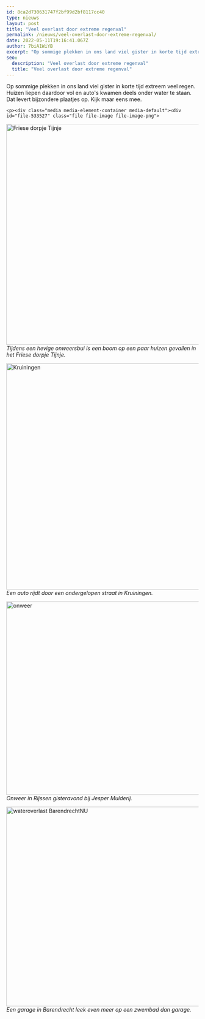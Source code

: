```yaml
---
id: 8ca2d730631747f2bf99d2bf8117cc40
type: nieuws
layout: post
title: "Veel overlast door extreme regenval"
permalink: /nieuws/veel-overlast-door-extreme-regenval/
date: 2022-05-11T19:16:41.067Z
author: 7biA1WiYB
excerpt: "Op sommige plekken in ons land viel gister in korte tijd extreem veel regen. Huizen liepen daardoor vol en auto's kwamen deels onder water te staan. Dat levert bijzondere plaatjes op. Kijk maar eens mee.   "
seo:
  description: "Veel overlast door extreme regenval"
  title: "Veel overlast door extreme regenval"
---
```

Op sommige plekken in ons land viel gister in korte tijd extreem veel regen. Huizen liepen daardoor vol en auto's kwamen deels onder water te staan. Dat levert bijzondere plaatjes op. Kijk maar eens mee.   

    <p><div class="media media-element-container media-default"><div id="file-533527" class="file file-image file-image-png">

        
  
  <div class="content">
    <img alt="Friese dorpje Tijnje" title="Foto: ANP" height="606" width="946" style="width: 900px; height: 577px;" class="media-element file-default" data-delta="1" src="https://7dagen.netlify.app/sites/default/files/Naamloos2.png">  </div>

  
</div>
</div><em>Tijdens een hevige onweersbui is een boom op een paar huizen gevallen in het Friese dorpje Tijnje.</em>
<p><div class="media media-element-container media-default"><div id="file-533528" class="file file-image file-image-png">

        
  
  <div class="content">
    <img alt="Kruiningen" title="Foto: ANP" height="616" width="938" style="width: 900px; height: 591px;" class="media-element file-default" data-delta="2" src="https://7dagen.netlify.app/sites/default/files/Naamloos3.png">  </div>

  
</div>
</div><em>Een auto rijdt door een ondergelopen straat in Kruiningen.</em>
<p><div class="media media-element-container media-default"><div id="file-533529" class="file file-image file-image-png">

        
  
  <div class="content">
    <img alt="onweer" title="Foto: Twitter Meteo Voorne Putten ‏" height="856" width="1527" style="width: 900px; height: 505px;" class="media-element file-default" data-delta="3" src="https://7dagen.netlify.app/sites/default/files/Naamloos4.png">  </div>

  
</div>
</div><em>Onweer in Rijssen gisteravond bij Jesper Mulderij.</em>
<p><div class="media media-element-container media-default"><div id="file-533530" class="file file-image file-image-png">

        
  
  <div class="content">
    <img alt="wateroverlast BarendrechtNU" title="Beeld: Twitter BarendrechtNU" height="678" width="1171" style="width: 900px; height: 521px;" class="media-element file-default" data-delta="4" src="https://7dagen.netlify.app/sites/default/files/Naamloos5.png">  </div>

  
</div>
</div><em>Een garage in Barendrecht leek even meer op een zwembad dan garage.</em>  
